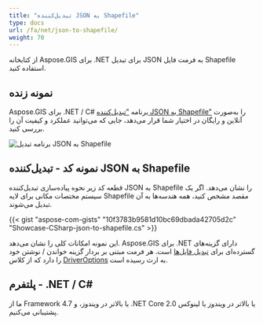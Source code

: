 ```yaml
---
title: "تبدیل‌کننده JSON به Shapefile"
type: docs
url: /fa/net/json-to-shapefile/
weight: 70
---
```


از کتابخانه Aspose.GIS برای .NET برای تبدیل JSON به فرمت فایل Shapefile استفاده کنید.

## **نمونه زنده**

Aspose.GIS برای .NET / C# برنامه ["تبدیل‌کننده JSON به Shapefile"](https://products.aspose.app/gis/conversion/json-to-shapefile) را به‌صورت آنلاین و رایگان در اختیار شما قرار می‌دهد، جایی که می‌توانید عملکرد و کیفیت آن را بررسی کنید.

![برنامه تبدیل JSON به Shapefile](conversion.png)

## **نمونه کد - تبدیل‌کننده JSON به Shapefile**

قطعه کد زیر نحوه پیاده‌سازی تبدیل‌کننده JSON به Shapefile را نشان می‌دهد. اگر یک سیستم مختصات مکانی برای لایه Shapefile مقصد مشخص کنید، همه هندسه‌ها به آن تبدیل می‌شوند. 

{{< gist "aspose-com-gists" "10f3783b9581d10bc69dbada42705d2c" "Showcase-CSharp-json-to-shapefile.cs" >}}

این نمونه امکانات کلی را نشان می‌دهد. Aspose.GIS برای .NET دارای گزینه‌های گسترده‌ای برای [تبدیل فایل‌ها](https://docs.aspose.com/gis/net/vector-layers/) است. هر فرمت مبتنی بر بردار گزینه خواندن / نوشتن خود را دارد که از کلاس [DriverOptions](https://reference.aspose.com/gis/net/aspose.gis/driveroptions) به ارث رسیده است.

## **پلتفرم - .NET / C#**

ما از Framework 4.7 یا بالاتر در ویندوز، و .NET Core 2.0 یا بالاتر در ویندوز یا لینوکس پشتیبانی می‌کنیم.
